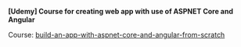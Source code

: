 **[Udemy] Course for creating web app with use of ASPNET Core and Angular**

Course: [build-an-app-with-aspnet-core-and-angular-from-scratch](https://udemy.com/course/build-an-app-with-aspnet-core-and-angular-from-scratch/)
